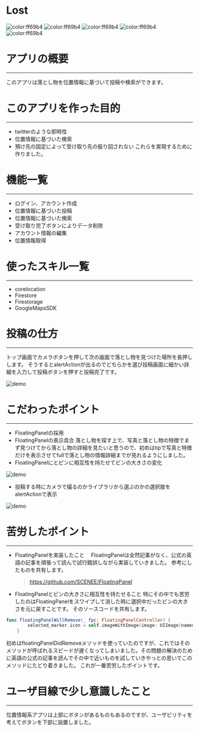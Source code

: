 # Lost

![color:ff69b4](https://img.shields.io/badge/swift-5.0-00FF00.svg?longCache=true)
![color:ff69b4](https://img.shields.io/badge/license-MIT-C0C0C0.svg?longCache=true)
![color:ff69b4](https://img.shields.io/badge/Twitter-@kai20000803-FFFF00.svg?longCache=true)
![color:ff69b4](https://img.shields.io/badge/GoogleMapsSDK-4.0-FF6600.svg?longCache=true)
![color:ff69b4](https://img.shields.io/badge/Firebase-5.0.0-FF0000.svg?longCache=true)

# アプリの概要
---
このアプリは落とし物を位置情報に基づいて投稿や検索ができます。


# このアプリを作った目的
---
- twitterのような即時性
- 位置情報に基づいた検索
- 預け先の固定によって受け取り先の振り回されない
 これらを実現するために作りました。

# 機能一覧
---
- ログイン、アカウント作成
- 位置情報に基づいた投稿
- 位置情報に基づいた検索
- 受け取り完了ボタンによりデータ削除
- アカウント情報の編集
- 位置情報取得

# 使ったスキル一覧
---
- corelocation
- Firestore
- Firestorage
- GoogleMapsSDK

# 投稿の仕方
---
トップ画面でカメラボタンを押して次の画面で落とし物を見つけた場所を長押しします。
そうするとalertActionが出るのでどちらかを選び投稿画面に細かい詳細を入力して投稿ボタンを押すと投稿完了です。

![demo](https://gyazo.com/78efd74ea5358f06d6434e1e00a6d2fb/raw)
# こだわったポイント
---
- FloatingPanelの採用
- FloatingPanelの表示具合
  落とし物を探す上で、写真と落とし物の特徴でまず見つけてから落とし物の詳細を見たいと思うので、初めはtipで写真と特徴だけを表示させてfullで落とし物の情報詳細までが見れるようにしました。
- FloatingPanelにとピンに相互性を持たせてピンの大きさの変化

![demo](https://gyazo.com/fe7318b98609bdb8bc0093e7cda52e3a/raw)

- 投稿する時にカメラで撮るのかライブラリから選ぶのかの選択肢をalertActionで表示


 ![demo](https://gyazo.com/bb3a8684d647fb9714fe0505f04ae7ae/raw)
 
 
# 苦労したポイント
---
- FloatingPanelを実装したこと
　FloatingPanelは全然記事がなく、公式の英語の記事を頑張って読んで試行錯誤しながら実装していきました。
  参考にしたものを共有します。
  > https://github.com/SCENEE/FloatingPanel
 
- FloatingPanelとピンの大きさに相互性を持たせること
 特にその中でも苦労したのはFloatingPanelをスワイプして消した時に選択中だったピンの大きさを元に戻すことです。
そのソースコードを共有します。


```swift:SearchViewController.swift
func floatingPanelWillRemove(_ fpc: FloatingPanelController) {
        selected_marker.icon = self.imageWithImage(image: UIImage(named: "pin")!, scaledToSize: CGSize(width: 32.0, height: 37.0))
    }
```

初めはfloatingPanelDidRemoveメソッドを使っていたのですが、これではそのメソッドが呼ばれるスピードが遅くなってしまいました。その問題の解決のために英語の公式の記事を読んでその中で近いものを試していきやっとの思いでこのメソッドにたどり着きました。
これが一番苦労したポイントです。

# ユーザ目線で少し意識したこと
---
位置情報系アプリは上部にボタンがあるものもあるのですが、ユーザビリティを考えてボタンを下部に設置しました。


